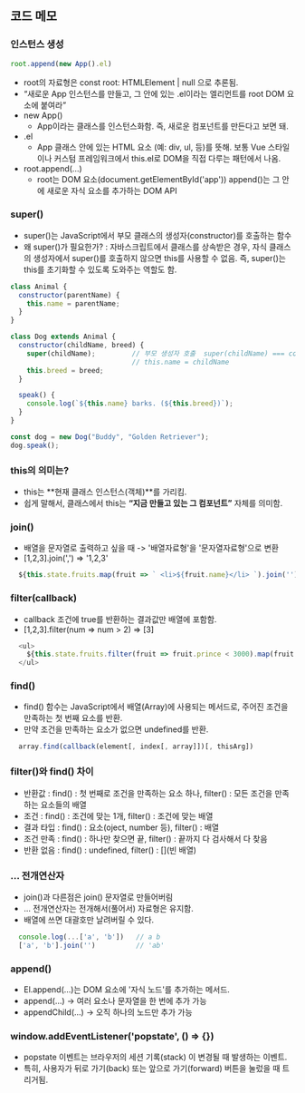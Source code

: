 ## 코드 메모

### 인스턴스 생성
```js
root.append(new App().el)
```
- root의 자료형은 const root: HTMLElement | null 으로 추론됨.
- “새로운 App 인스턴스를 만들고, 그 안에 있는 .el이라는 엘리먼트를 root DOM 요소에 붙여라”
- new App()
  - App이라는 클래스를 인스턴스화함. 즉, 새로운 컴포넌트를 만든다고 보면 돼.
- .el
  - App 클래스 안에 있는 HTML 요소 (예: div, ul, 등)를 뜻해. 보통 Vue 스타일이나 커스텀 프레임워크에서 this.el로 DOM을 직접 다루는 패턴에서 나옴.
- root.append(...)
  - root는 DOM 요소(document.getElementById('app')) append()는 그 안에 새로운 자식 요소를 추가하는 DOM API


### super()
- super()는 JavaScript에서 부모 클래스의 생성자(constructor)를 호출하는 함수
- 왜 super()가 필요한가? : 자바스크립트에서 클래스를 상속받은 경우, 자식 클래스의 생성자에서 super()를 호출하지 않으면 this를 사용할 수 없음. 즉, super()는 this를 초기화할 수 있도록 도와주는 역할도 함.
```js
class Animal {
  constructor(parentName) {
    this.name = parentName;
  }
}

class Dog extends Animal {
  constructor(childName, breed) {
    super(childName);         // 부모 생성자 호출  super(childName) === constructor(parentName)
                              // this.name = childName
    this.breed = breed;
  }

  speak() {
    console.log(`${this.name} barks. (${this.breed})`);
  }
}

const dog = new Dog("Buddy", "Golden Retriever");
dog.speak();

```


### this의 의미는?
- this는 **현재 클래스 인스턴스(객체)**를 가리킴.
- 쉽게 말해서, 클래스에서 this는 __“지금 만들고 있는 그 컴포넌트”__ 자체를 의미함.


### join()
- 배열을 문자열로 출력하고 싶을 때  -> '배열자료형'을 '문자열자료형'으로 변환
- [1,2,3].join(',') => '1,2,3'
```js
  ${this.state.fruits.map(fruit => ` <li>${fruit.name}</li> `).join('')}
```


### filter(callback)
- callback 조건에 true를 반환하는 결과값만 배열에 포함함.
- [1,2,3].filter(num => num > 2) => [3]
```js
  <ul>
    ${this.state.fruits.filter(fruit => fruit.prince < 3000).map(fruit => ` <li>${fruit.name}</li> `).join('')}
  </ul>
```

### find()
- find() 함수는 JavaScript에서 배열(Array)에 사용되는 메서드로, 주어진 조건을 만족하는 첫 번째 요소를 반환. 
- 만약 조건을 만족하는 요소가 없으면 undefined를 반환.
```js
  array.find(callback(element[, index[, array]])[, thisArg])
```

### filter()와 find() 차이
- 반환값    : find() : 첫 번째로 조건을 만족하는 요소 하나, filter() : 모든 조건을 만족하는 요소들의 배열
- 조건      : find() : 조건에 맞는 1개, filter() : 조건에 맞는 배열
- 결과 타입 : find() : 요소(oject, number 등), filter() : 배열
- 조건 만족 : find() : 하나만 찾으면 끝,  filter() : 끝까지 다 검사해서 다 찾음
- 반환 없음 : find() : undefined, filter() : [](빈 배열)


### ...   전개연산자
- join()과 다른점은 join() 문자열로 만들어버림
- ... 전개연산자는 전개해서(풀어서) 자료형은 유지함.
- 배열에 쓰면 대괄호만 날려버릴 수 있다.
```js
  console.log(...['a', 'b'])   // a b
  ['a', 'b'].join('')          // 'ab'
```


### append()
- El.append(...)는 DOM 요소에 '자식 노드'를 추가하는 메서드.
- append(...) -> 여러 요소나 문자열을 한 번에 추가 가능
- appendChild(...) ->  오직 하나의 노드만 추가 가능


### window.addEventListener('popstate', () => {})
- popstate 이벤트는 브라우저의 세션 기록(stack) 이 변경될 때 발생하는 이벤트. 
- 특히, 사용자가 뒤로 가기(back) 또는 앞으로 가기(forward) 버튼을 눌렀을 때 트리거됨.


